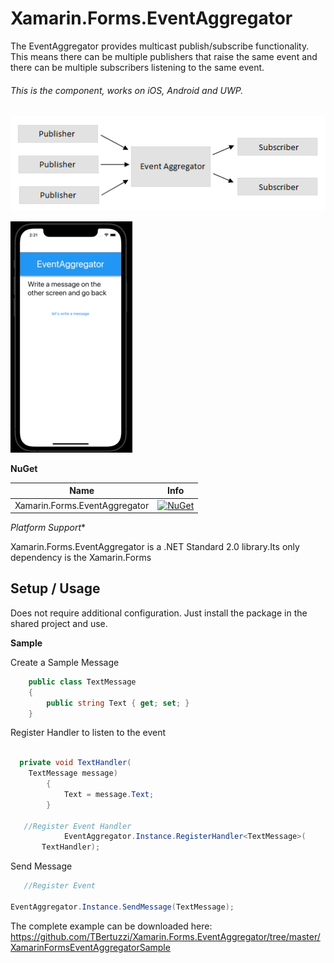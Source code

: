 # Xamarin.Forms.EventAggregator

The EventAggregator provides multicast publish/subscribe functionality. This means there can be multiple publishers that raise the same event and there can be multiple subscribers listening to the same event.

###### This is the component, works on iOS, Android and UWP.

![](https://github.com/TBertuzzi/Xamarin.Forms.EventAggregator/blob/master/Resources/eventAggregator.png?raw=true)

![](https://github.com/TBertuzzi/Xamarin.Forms.EventAggregator/blob/master/Resources/aggregator.gif?raw=true)

**NuGet**

|Name|Info|
| ------------------- | :------------------: |
|Xamarin.Forms.EventAggregator|[![NuGet](https://buildstats.info/nuget/Xamarin.Forms.EventAggregator)](https://www.nuget.org/packages/Xamarin.Forms.EventAggregator/)|

*Platform Support**

Xamarin.Forms.EventAggregator is a .NET Standard 2.0 library.Its only dependency is the Xamarin.Forms

## Setup / Usage

Does not require additional configuration. Just install the package in the shared project and use.

**Sample**

Create a Sample Message

```csharp
    public class TextMessage
    {
        public string Text { get; set; }
    }
```

Register Handler to listen to the event

```csharp

  private void TextHandler(
    TextMessage message)
        {
            Text = message.Text;
        }
        
   //Register Event Handler
            EventAggregator.Instance.RegisterHandler<TextMessage>(
       TextHandler);
```

Send Message 

```csharp
   //Register Event
          
EventAggregator.Instance.SendMessage(TextMessage);
```


The complete example can be downloaded here: https://github.com/TBertuzzi/Xamarin.Forms.EventAggregator/tree/master/XamarinFormsEventAggregatorSample

